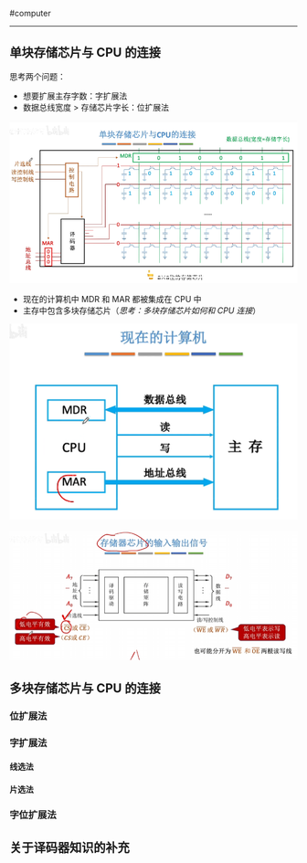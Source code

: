 #computer 

---
## 单块存储芯片与 CPU 的连接

思考两个问题：
- 想要扩展主存字数：字扩展法
- 数据总线宽度 > 存储芯片字长：位扩展法

![](../img/Pasted%20image%2020231208195245.png)

- 现在的计算机中 MDR 和 MAR 都被集成在 CPU 中
- 主存中包含多块存储芯片（*思考：多块存储芯片如何和 CPU 连接*）

![](../img/Pasted%20image%2020231208195349.png)

![](../img/Pasted%20image%2020231210105921.png)


## 多块存储芯片与 CPU 的连接

### 位扩展法



### 字扩展法


#### 线选法



#### 片选法



### 字位扩展法


## 关于译码器知识的补充